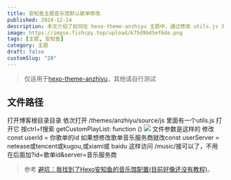```yaml
---
title: 安知鱼主题音乐馆默认歌单修改
published: 2024-12-14
description: 本文介绍了如何在 hexo-theme-anzhiyu 主题中，通过修改 utils.js 文件中的 getCustomPlayList 函数，自定义歌单ID及音乐服务商，实现简化访问音乐接口的配置方法。
image: https://imgse.fishcpy.top/upload/675d9bd5ef6de.png
tags: [主题, 安知鱼]
category: 主题
draft: false
customSlug: "20"
---
```

> 仅适用于[hexo-theme-anzhiyu](https://github.com/anzhiyu-c/hexo-theme-anzhiyu)，其他请自行测试

## 文件路径

打开博客根目录目录 依次打开 /themes/anzhiyu/source/js 里面有一个utils.js 打开它 按ctrl+f搜索 getCustomPlayList: function () ![](https://blogpng.fishcpy.top/mengmengmao/2024/12/14/675d0caa60c94.png) 文件参数是这样的 修改const userId = 你歌单的id 如果想修改歌单音乐服务商就改const userServer = netease或tencent或kugou,或xiami或 baidu 这样访问 /music/接可以了，不用在后面加?id=歌单id&server=音乐服务商

> 参考 [避坑：我找到了Hexo安知鱼的音乐馆配置(目前好像还没有教程)](https://blog.csdn.net/2202_75762088/article/details/138251572#:~:text=%E9%85%8D%E7%BD%AE%E6%96%87%E4%BB%B6%E5%B0%B1%E6%98%AFBloghemesanzhiyusourcejsutils.js%20%E6%89%93%E5%BC%80%E8%AF%A5%E6%96%87%E4%BB%B6%EF%BC%8C%E6%8C%89Ctrl%2BF%E6%90%9C%E7%B4%A2%20getCustomPlayList%3A,function%20%28%29%20%E8%BF%99%E4%B8%AA%E5%87%BD%E6%95%B0%E5%86%85%E5%B0%B1%E6%98%AF%E5%85%B3%E4%BA%8E%E9%9F%B3%E4%B9%90%E6%BA%90%E7%9A%84%E8%AE%BE%E7%BD%AE%EF%BC%8C%E6%94%B9%E6%88%90%E8%87%AA%E5%B7%B1%E7%9A%84%E5%B0%B1%E5%A5%BD%EF%BC%9A)。